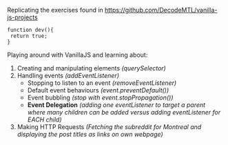 Replicating the exercises found  in https://github.com/DecodeMTL/vanilla-js-projects

```
function dev(){
 return true;
}

```

Playing around with VanillaJS and learning about:

1. Creating and manipulating elements *(querySelector)*
2. Handling events *(addEventListener)*
    - Stopping to listen to an event *(removeEventListener)*
    - Default event behaviours *(event.preventDefault())*
    - Event bubbling *(stop with event.stopPropagation())*
    - **Event Delegation** *(adding one eventListener to target a parent where many children can be added versus adding eventListener for EACH child)*
3. Making HTTP Requests *(Fetching the subreddit for Montreal and displaying the post titles as links on own webpage)* 